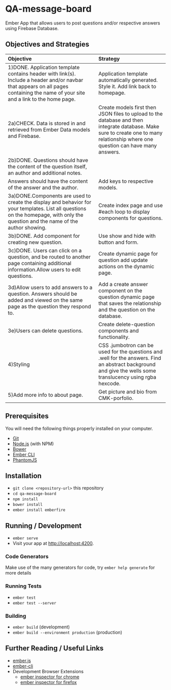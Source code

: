 # QA-message-board

Ember App that allows users to post questions and/or respective answers using Firebase Database.

## Objectives and Strategies


|Objective |Strategy |
|:---------|:--------|
|1)DONE. Application template contains header with link(s). Include a header and/or navbar that appears on all pages containing the name of your site and a link to the home page.|Application template automatically generated. Style it. Add link back to homepage.|
|2a)CHECK. Data is stored in and retrieved from Ember Data models and Firebase.|Create models first then JSON files to upload to the database and then integrate database. Make sure to create one to many relationship where one question can have many answers.|
|2b)DONE. Questions should have the content of the question itself, an author and additional notes.
Answers should have the content of the answer and the author.|Add keys to respective models.|
|3a)DONE.Components are used to create the display and behavior for your templates. List all questions on the homepage, with only the question and the name of the author showing.|Create index page and use #each loop to display components for questions.|
|3b)DONE. Add component for creating new question.|Use show and hide with button and form.|
|3c)DONE. Users can click on a question, and be routed to another page containing additional information.Allow users to edit questions.|Create dynamic page for question add update actions on the dynamic page.|
|3d)Allow users to add answers to a question. Answers should be added and viewed on the same page as the question they respond to.|Add a create answer component on the question dynamic page that saves the relationship and the question on the database.|
|3e)Users can delete questions. | Create delete-question components and functionality.|
|4)Styling | CSS .jumbotron can be used for the questions and .well for the answers. Find an abstract background and give the wells some translucency using rgba hexcode.|
|5)Add more info to about page.| Get picture and bio from CMK-porfolio.|

## Prerequisites

You will need the following things properly installed on your computer.

* [Git](https://git-scm.com/)
* [Node.js](https://nodejs.org/) (with NPM)
* [Bower](https://bower.io/)
* [Ember CLI](https://ember-cli.com/)
* [PhantomJS](http://phantomjs.org/)

## Installation

* `git clone <repository-url>` this repository
* `cd qa-message-board`
* `npm install`
* `bower install`
* `ember install emberfire`

## Running / Development

* `ember serve`
* Visit your app at [http://localhost:4200](http://localhost:4200).

### Code Generators

Make use of the many generators for code, try `ember help generate` for more details

### Running Tests

* `ember test`
* `ember test --server`

### Building

* `ember build` (development)
* `ember build --environment production` (production)


## Further Reading / Useful Links

* [ember.js](http://emberjs.com/)
* [ember-cli](https://ember-cli.com/)
* Development Browser Extensions
  * [ember inspector for chrome](https://chrome.google.com/webstore/detail/ember-inspector/bmdblncegkenkacieihfhpjfppoconhi)
  * [ember inspector for firefox](https://addons.mozilla.org/en-US/firefox/addon/ember-inspector/)
